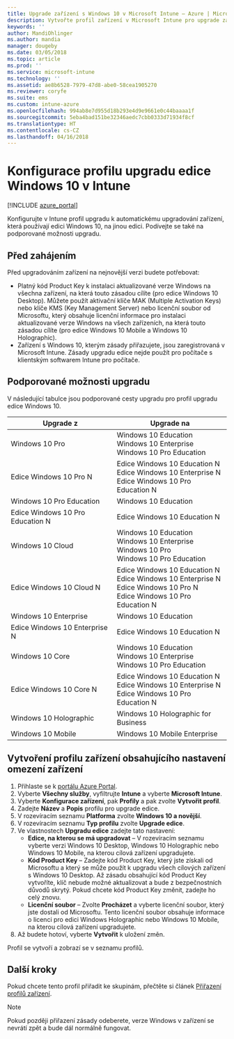 ```yaml
---
title: Upgrade zařízení s Windows 10 v Microsoft Intune – Azure | Microsoft Docs
description: Vytvořte profil zařízení v Microsoft Intune pro upgrade zařízení s Windows 10 na novější verze. Najdete zde také podporované možnosti upgradu pro Windows 10 Pro, N Edition, Education, Cloud, Enterprise, Core, Holographic a Mobile.
keywords: ''
author: MandiOhlinger
ms.author: mandia
manager: dougeby
ms.date: 03/05/2018
ms.topic: article
ms.prod: ''
ms.service: microsoft-intune
ms.technology: ''
ms.assetid: ae8b6528-7979-47d8-abe0-58cea1905270
ms.reviewer: coryfe
ms.suite: ems
ms.custom: intune-azure
ms.openlocfilehash: 994ab8e7d955d18b293e4d9e9661e0c44baaaa1f
ms.sourcegitcommit: 5eba4bad151be32346aedc7cbb0333d71934f8cf
ms.translationtype: HT
ms.contentlocale: cs-CZ
ms.lasthandoff: 04/16/2018
---
```

# <a name="configure-windows-10-edition-upgrade-profile-in-intune"></a>Konfigurace profilu upgradu edice Windows 10 v Intune
[!INCLUDE [azure_portal](./includes/azure_portal.md)]

Konfigurujte v Intune profil upgradu k automatickému upgradování zařízení, která používají edici Windows 10, na jinou edici. Podívejte se také na podporované možnosti upgradu.

## <a name="before-you-begin"></a>Před zahájením
Před upgradováním zařízení na nejnovější verzi budete potřebovat:

- Platný kód Product Key k instalaci aktualizované verze Windows na všechna zařízení, na která touto zásadou cílíte (pro edice Windows 10 Desktop). Můžete použít aktivační klíče MAK (Multiple Activation Keys) nebo klíče KMS (Key Management Server) nebo licenční soubor od Microsoftu, který obsahuje licenční informace pro instalaci aktualizované verze Windows na všech zařízeních, na která touto zásadou cílíte (pro edice Windows 10 Mobile a Windows 10 Holographic).
- Zařízení s Windows 10, kterým zásady přiřazujete, jsou zaregistrovaná v Microsoft Intune. Zásady upgradu edice nejde použít pro počítače s klientským softwarem Intune pro počítače.

## <a name="supported-upgrade-paths"></a>Podporované možnosti upgradu
V následující tabulce jsou podporované cesty upgradu pro profil upgradu edice Windows 10.

| Upgrade z | Upgrade na |
|---|---|
| Windows 10 Pro | Windows 10 Education <br/>Windows 10 Enterprise <br/>Windows 10 Pro Education |
| Edice Windows 10 Pro N | Edice Windows 10 Education N <br/>Edice Windows 10 Enterprise N <br/>Edice Windows 10 Pro Education N | 
| Windows 10 Pro Education | Windows 10 Education | 
| Edice Windows 10 Pro Education N | Edice Windows 10 Education N |
| Windows 10 Cloud | Windows 10 Education <br/>Windows 10 Enterprise <br/>Windows 10 Pro <br/>Windows 10 Pro Education | 
| Edice Windows 10 Cloud N | Edice Windows 10 Education N <br/>Edice Windows 10 Enterprise N <br/>Edice Windows 10 Pro N <br/>Edice Windows 10 Pro Education N | 
| Windows 10 Enterprise | Windows 10 Education | 
| Edice Windows 10 Enterprise N | Edice Windows 10 Education N | 
| Windows 10 Core | Windows 10 Education <br/>Windows 10 Enterprise <br/>Windows 10 Pro Education | 
| Edice Windows 10 Core N | Edice Windows 10 Education N <br/>Edice Windows 10 Enterprise N <br/>Edice Windows 10 Pro Education N | 
| Windows 10 Holographic | Windows 10 Holographic for Business |
| Windows 10 Mobile | Windows 10 Mobile Enterprise |


<!-- Testing a new table on 3/5/18 

The following lists provide the supported upgrade paths for the Windows 10 edition upgrade profile. The Windows 10 edition to upgrade to is in bold followed by the list of supported editions that you can upgrade from:

**Windows 10 Education**
- Windows 10 Pro
- Windows 10 Pro Education
- Windows 10 Cloud
- Windows 10 Enterprise
- Windows 10 Core
    
**Windows 10 Education N edition**    
- Windows 10 Pro N edition
- Windows 10 Pro Education N edition
- Windows 10 Cloud N edition
- Windows 10 Enterprise N edition
- Windows 10 Core N edition
    
**Windows 10 Enterprise**
- Windows 10 Pro
- Windows 10 Cloud
- Windows 10 Core
    
**Windows 10 Enterprise N edition**
- Windows 10 Pro N edition
- Windows 10 Cloud N edition
- Windows 10 Core N edition
    
**Windows 10 Pro**
- Windows 10 Cloud
    
**Windows 10 Pro N edition**
- Windows 10 Cloud N edition
    
**Windows 10 Pro Education**
- Windows 10 Pro
- Windows 10 Cloud
- Windows 10 Core
    
**Windows 10 Pro Education N edition**
- Windows 10 Pro N edition
- Windows 10 Cloud N edition
- Windows 10 Core N edition

**Windows 10 Holographic for Business**
- Windows 10 Holographic

**Windows 10 Mobile Enterprise**
- Windows 10 Mobile -->

<!--The following table provides information about the supported upgrade paths for Windows 10 editions in this policy:

![supported](./media/check_grn.png)  (X) = not supported    
![unsupported](./media/x_blk.png)    (green checkmark) = supported    

|Upgrade from edition\Upgrade to edition|Education|Education N|Pro Education|Pro Education N|Enterprise|Enterprise N|Professional|Professional N|Mobile Enterprise|Holographic for Business|
|--------|--------|--------|--------|--------|--------|--------|--------|--------|--------|--------|--------|
|Pro|![supported](./media/check_grn.png)|![unsupported](./media/x_blk.png)|![supported](./media/check_grn.png)|![unsupported](./media/x_blk.png)|![supported](./media/check_grn.png)|![unsupported](./media/x_blk.png)|![unsupported](./media/x_blk.png)|![unsupported](./media/x_blk.png)|![unsupported](./media/x_blk.png)|![unsupported](./media/x_blk.png)|
|Pro N|![unsupported](./media/x_blk.png)|![supported](./media/check_grn.png)|![unsupported](./media/x_blk.png)|![supported](./media/check_grn.png)|![unsupported](./media/x_blk.png)|![supported](./media/check_grn.png)|![unsupported](./media/x_blk.png)|![unsupported](./media/x_blk.png)|![unsupported](./media/x_blk.png)|![unsupported](./media/x_blk.png)|
|Pro Education|![supported](./media/check_grn.png)|![unsupported](./media/x_blk.png)|![unsupported](./media/x_blk.png)|![unsupported](./media/x_blk.png)|![unsupported](./media/x_blk.png)|![unsupported](./media/x_blk.png)|![unsupported](./media/x_blk.png)|![unsupported](./media/x_blk.png)|![unsupported](./media/x_blk.png)|![unsupported](./media/x_blk.png)|
|Pro Education N|![unsupported](./media/x_blk.png)|![supported](./media/check_grn.png)|![unsupported](./media/x_blk.png)|![unsupported](./media/x_blk.png)|![unsupported](./media/x_blk.png)|![unsupported](./media/x_blk.png)|![unsupported](./media/x_blk.png)|![unsupported](./media/x_blk.png)|![unsupported](./media/x_blk.png)|![unsupported](./media/x_blk.png)|
|Cloud|![supported](./media/check_grn.png)|![unsupported](./media/x_blk.png)|![supported](./media/check_grn.png)|![unsupported](./media/x_blk.png)|![supported](./media/check_grn.png)|![unsupported](./media/x_blk.png)|![supported](./media/check_grn.png)|![unsupported](./media/x_blk.png)|![unsupported](./media/x_blk.png)|![unsupported](./media/x_blk.png)|
|Cloud N|![unsupported](./media/x_blk.png)|![supported](./media/check_grn.png)|![unsupported](./media/x_blk.png)|![supported](./media/check_grn.png)|![unsupported](./media/x_blk.png)|![supported](./media/check_grn.png)|![unsupported](./media/x_blk.png)|![supported](./media/check_grn.png)|![unsupported](./media/x_blk.png)|![unsupported](./media/x_blk.png)|
|Enterprise|![supported](./media/check_grn.png)|![unsupported](./media/x_blk.png)|![unsupported](./media/x_blk.png)|![unsupported](./media/x_blk.png)|![unsupported](./media/x_blk.png)|![unsupported](./media/x_blk.png)|![unsupported](./media/x_blk.png)|![unsupported](./media/x_blk.png)|![unsupported](./media/x_blk.png)|![unsupported](./media/x_blk.png)|
|Enterprise N|![unsupported](./media/x_blk.png)|![supported](./media/check_grn.png)|![unsupported](./media/x_blk.png)|![unsupported](./media/x_blk.png)|![unsupported](./media/x_blk.png)|![unsupported](./media/x_blk.png)|![unsupported](./media/x_blk.png)|![unsupported](./media/x_blk.png)|![unsupported](./media/x_blk.png)|![unsupported](./media/x_blk.png)|
|Core|![supported](./media/check_grn.png)|![unsupported](./media/x_blk.png)|![supported](./media/check_grn.png)|![unsupported](./media/x_blk.png)|![unsupported](./media/x_blk.png)|![unsupported](./media/x_blk.png)   |![unsupported](./media/x_blk.png)|![unsupported](./media/x_blk.png)|![unsupported](./media/x_blk.png)|![unsupported](./media/x_blk.png)|
|Core N|![unsupported](./media/x_blk.png)|![supported](./media/check_grn.png)|![unsupported](./media/x_blk.png)|![supported](./media/check_grn.png)|![unsupported](./media/x_blk.png)|![unsupported](./media/x_blk.png)|![unsupported](./media/x_blk.png)|![unsupported](./media/x_blk.png)|![unsupported](./media/x_blk.png)|![unsupported](./media/x_blk.png)|
|Mobile|![unsupported](./media/x_blk.png)|![unsupported](./media/x_blk.png)|![unsupported](./media/x_blk.png)|![unsupported](./media/x_blk.png)|![unsupported](./media/x_blk.png)|![unsupported](./media/x_blk.png)|![unsupported](./media/x_blk.png)|![unsupported](./media/x_blk.png)|![supported](./media/check_grn.png)|![unsupported](./media/x_blk.png)|
|Holographic|![unsupported](./media/x_blk.png)|![unsupported](./media/x_blk.png)|![unsupported](./media/x_blk.png)|![unsupported](./media/x_blk.png)|![unsupported](./media/x_blk.png)|![unsupported](./media/x_blk.png)|![unsupported](./media/x_blk.png)|![unsupported](./media/x_blk.png)|![unsupported](./media/x_blk.png)|![supported](./media/check_grn.png) -->

## <a name="create-a-device-profile-containing-device-restriction-settings"></a>Vytvoření profilu zařízení obsahujícího nastavení omezení zařízení
1. Přihlaste se k [portálu Azure Portal](https://portal.azure.com).
2. Vyberte **Všechny služby**, vyfiltrujte **Intune** a vyberte **Microsoft Intune**.
3. Vyberte **Konfigurace zařízení**, pak **Profily** a pak zvolte **Vytvořit profil**.
4. Zadejte **Název** a **Popis** profilu pro upgrade edice.
5. V rozevíracím seznamu **Platforma** zvolte **Windows 10 a novější**.
6. V rozevíracím seznamu **Typ profilu** zvolte **Upgrade edice**.
7. Ve vlastnostech **Upgradu edice** zadejte tato nastavení:
   - **Edice, na kterou se má upgradovat** – V rozevíracím seznamu vyberte verzi Windows 10 Desktop, Windows 10 Holographic nebo Windows 10 Mobile, na kterou cílová zařízení upgradujete.
   - **Kód Product Key** – Zadejte kód Product Key, který jste získali od Microsoftu a který se může použít k upgradu všech cílových zařízení s Windows 10 Desktop. 
    Až zásadu obsahující kód Product Key vytvoříte, klíč nebude možné aktualizovat a bude z bezpečnostních důvodů skrytý. Pokud chcete kód Product Key změnit, zadejte ho celý znovu.
   - **Licenční soubor** – Zvolte **Procházet** a vyberte licenční soubor, který jste dostali od Microsoftu. Tento licenční soubor obsahuje informace o licenci pro edici Windows Holographic nebo Windows 10 Mobile, na kterou cílová zařízení upgradujete.
8. Až budete hotoví, vyberte **Vytvořit** k uložení změn.

Profil se vytvoří a zobrazí se v seznamu profilů.

## <a name="next-steps"></a>Další kroky

Pokud chcete tento profil přiřadit ke skupinám, přečtěte si článek [Přiřazení profilů zařízení](device-profile-assign.md).

>[!NOTE]
>Pokud později přiřazení zásady odeberete, verze Windows v zařízení se nevrátí zpět a bude dál normálně fungovat.